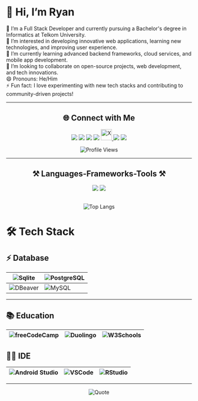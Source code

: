 # 👋 Hi, I’m Ryan

🔭 I’m a Full Stack Developer and currently pursuing a Bachelor's degree in Informatics at Telkom University.  
👀 I’m interested in developing innovative web applications, learning new technologies, and improving user experience.  
🌱 I’m currently learning advanced backend frameworks, cloud services, and mobile app development.  
💞️ I’m looking to collaborate on open-source projects, web development, and tech innovations.  
😄 Pronouns: He/Him  
⚡ Fun fact: I love experimenting with new tech stacks and contributing to community-driven projects!

---

<h2 align="center">🌐 Connect with Me</h2>

<div align="center">
  <a href="https://discord.gg/naufalazryan" target="_blank"><img src="https://img.shields.io/badge/Discord-7289DA?style=for-the-badge&logo=discord&logoColor=white" /></a>
  <a href="https://facebook.com/naufalazryan" target="_blank"><img src="https://img.shields.io/badge/Facebook-1877F2?style=for-the-badge&logo=facebook&logoColor=white" /></a>
  <a href="https://instagram.com/naufalazryan" target="_blank"><img src="https://img.shields.io/badge/Instagram-E4405F?style=for-the-badge&logo=instagram&logoColor=white" /></a>
  <a href="https://linkedin.com/in/naufalazryan" target="_blank"><img src="https://img.shields.io/badge/LinkedIn-0A66C2?style=for-the-badge&logo=linkedin&logoColor=white" /></a>
<a href="https://twitter.com/ryanazryan05" target="_blank">
  <img src="https://cdn.jsdelivr.net/gh/simple-icons/simple-icons/icons/x.svg" alt="X" width="30" height="30">
</a>
  <a href="https://t.me/naufalazryan" target="_blank"><img src="https://img.shields.io/badge/Telegram-26A5E4?style=for-the-badge&logo=telegram&logoColor=white" /></a>
  <a href="https://youtube.com/@naufalazryan" target="_blank"><img src="https://img.shields.io/badge/YouTube-FF0000?style=for-the-badge&logo=youtube&logoColor=white" /></a>
  <br>
  
  ![Profile Views](https://komarev.com/ghpvc/?username=naufalazryan&label=Profile%20Views&color=0e75b6&style=for-the-badge)
</div>

---

<h2 align="center">⚒️ Languages-Frameworks-Tools ⚒️</h2>

<div align="center">
  <img src="https://skillicons.dev/icons?i=react,bootstrap,mui,html,css,vscode,github,figma,tailwind,git,golang" />
  <img src="https://skillicons.dev/icons?i=nodejs,python,javascript,typescript,express,firebase,java,nextjs,mysql" /><br>
</div>

<br/>

<div align="center">

![Top Langs](https://github-readme-stats.vercel.app/api/top-langs/?username=naufalazryan&layout=compact)
    
</div>

# 🛠️ Tech Stack

## ⚡ Database
| ![Sqlite](https://img.shields.io/badge/Sqlite-003B57?style=for-the-badge&logo=sqlite&logoColor=white) | ![PostgreSQL](https://img.shields.io/badge/PostgreSQL-316192?style=for-the-badge&logo=postgresql&logoColor=white) |
|---|---|
| ![DBeaver](https://img.shields.io/badge/dbeaver-382923?style=for-the-badge&logo=dbeaver&logoColor=white) | ![MySQL](https://img.shields.io/badge/MySQL-005C84?style=for-the-badge&logo=mysql&logoColor=white) |

---

## 📚 Education
| ![freeCodeCamp](https://img.shields.io/badge/freecodecamp-27273D?style=for-the-badge&logo=freecodecamp&logoColor=white) | ![Duolingo](https://img.shields.io/badge/Duolingo-58CC02?style=for-the-badge&logo=Duolingo&logoColor=white) | ![W3Schools](https://img.shields.io/badge/W3Schools-04AA6D?style=for-the-badge&logo=W3Schools&logoColor=white) |
|---|---|---|

## 👩‍💻 IDE
| ![Android Studio](https://img.shields.io/badge/Android_Studio-3DDC84?style=for-the-badge&logo=android-studio&logoColor=white) | ![VSCode](https://img.shields.io/badge/VSCode-0078D4?style=for-the-badge&logo=visual%20studio%20code&logoColor=white) | ![RStudio](https://img.shields.io/badge/RStudio-14B8A6?style=for-the-badge&logo=rstudio&logoColor=white) |
|---|---|---|

---

<div align="center">

![Quote](https://quotes-github-readme.vercel.app/api?type=horizontal&theme=tokyonight)
    
</div>
